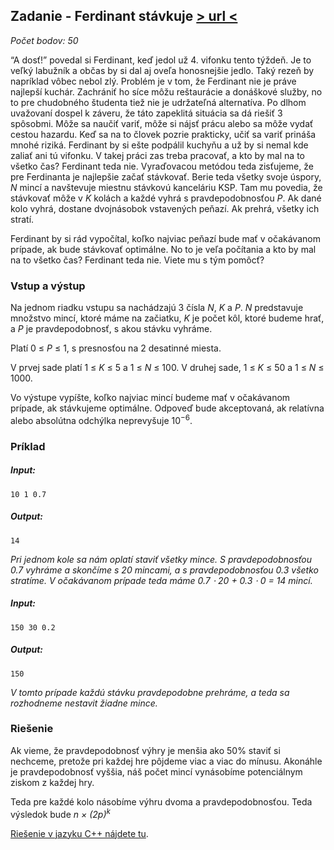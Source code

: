 ## Zadanie - Ferdinant stávkuje [> url <](https://zenit.ksp.sk/task/zenit21skf)

_Počet bodov: 50_

“A dosť!” povedal si Ferdinant, keď jedol už 4. vifonku tento týždeň. Je to veľký labužník a občas by si dal aj oveľa honosnejšie jedlo. Taký rezeň by napríklad vôbec nebol zlý. Problém je v tom, že Ferdinant nie je práve najlepší kuchár. Zachrániť ho síce môžu reštaurácie a donáškové služby, no to pre chudobného študenta tiež nie je udržateľná alternatíva. Po dlhom uvažovaní dospel k záveru, že táto zapeklitá situácia sa dá riešiť 3 spôsobmi. Môže sa naučiť variť, môže si nájsť prácu alebo sa môže vydať cestou hazardu. Keď sa na to človek pozrie prakticky, učiť sa variť prináša mnohé riziká. Ferdinant by si ešte podpálil kuchyňu a už by si nemal kde zaliať ani tú vifonku. V takej práci zas treba pracovať, a kto by mal na to všetko čas? Ferdinant teda nie. Vyraďovacou metódou teda zisťujeme, že pre Ferdinanta je najlepšie začať stávkovať. Berie teda všetky svoje úspory, _N_ mincí a navštevuje miestnu stávkovú kanceláriu KSP. Tam mu povedia, že stávkovať môže v _K_ kolách a každé vyhrá s pravdepodobnosťou _P_. Ak dané kolo vyhrá, dostane dvojnásobok vstavených peňazí. Ak prehrá, všetky ich stratí.

Ferdinant by si rád vypočítal, koľko najviac peňazí bude mať v očakávanom prípade, ak bude stávkovať optimálne. No to je veľa počítania a kto by mal na to všetko čas? Ferdinant teda nie. Viete mu s tým pomôcť?

### Vstup a výstup

Na jednom riadku vstupu sa nachádzajú 3 čísla _N_, _K_ a _P_. _N_ predstavuje množstvo mincí, ktoré máme na začiatku, _K_ je počet kôl, ktoré budeme hrať, a _P_ je pravdepodobnosť, s akou stávku vyhráme.

Platí 0 ≤ _P_ ≤ 1, s presnosťou na 2 desatinné miesta.

V prvej sade platí 1 ≤ _K_ ≤ 5 a 1 ≤ _N_ ≤ 100. V druhej sade, 1 ≤ _K_ ≤ 50 a 1 ≤ _N_ ≤ 1000.

Vo výstupe vypíšte, koľko najviac mincí budeme mať v očakávanom prípade, ak stávkujeme optimálne. Odpoveď bude akceptovaná, ak relatívna alebo absolútna odchýlka neprevyšuje 10<sup>−6</sup>.

### Príklad

##### Input:

```
10 1 0.7
```

##### Output:

```
14
```
_Pri jednom kole sa nám oplatí staviť všetky mince. S pravdepodobnosťou 0.7 vyhráme a skončíme
s 20 mincami, a s pravdepodobnosťou 0.3 všetko stratíme. V očakávanom prípade teda máme
0.7 ⋅ 20 + 0.3 ⋅ 0 = 14 mincí._

##### Input:

```
150 30 0.2 
```

##### Output:

```
150
```
_V tomto prípade každú stávku pravdepodobne prehráme, a teda sa rozhodneme nestavit žiadne mince._

### Riešenie

Ak vieme, že pravdepodobnosť výhry je menšia ako 50% staviť si nechceme, pretože pri každej hre pôjdeme viac a viac do
mínusu. Akonáhle je pravdepodobnosť vyššia, náš počet mincí vynásobíme potenciálnym ziskom z každej hry.

Teda pre každé kolo násobíme výhru dvoma a pravdepodobnosťou. Teda výsledok bude _n × (2p)<sup>k</sup>_

[Riešenie v jazyku C++ nájdete tu](zenit21skf.cpp).